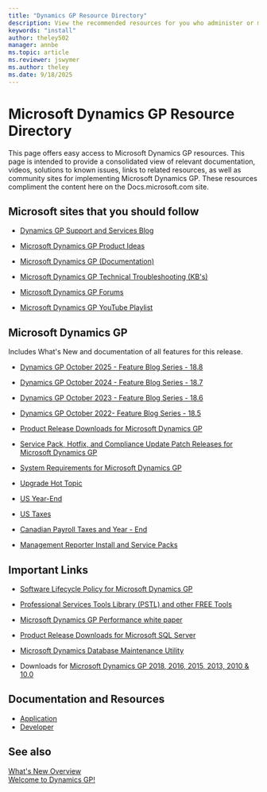 ```yaml
---
title: "Dynamics GP Resource Directory"
description: View the recommended resources for you who administer or manage Dynamics GP.
keywords: "install"
author: theley502
manager: annbe
ms.topic: article
ms.reviewer: jswymer
ms.author: theley
ms.date: 9/18/2025
---
```

# Microsoft Dynamics GP Resource Directory

This page offers easy access to Microsoft Dynamics GP resources. This page is intended to provide a consolidated view of relevant documentation, videos, solutions to known issues, links to related resources, as well as community sites for implementing Microsoft Dynamics GP. These resources compliment the content here on the Docs.microsoft.com site.

## Microsoft sites that you should follow

- [Dynamics GP Support and Services Blog](https://community.dynamics.com/blogs/?blogid=2acf33ca-57f3-4260-80c9-8f12f9f60e65&groupid=0f766bd8-8536-4f68-be4a-0b7feabe2675)

<!-- [Dynamics GP Developer Blog](https://msdn.microsoft.com/library/aa496082.aspx)
- [Dynamics Financial Reporting - Management Reporter](https://blogs.msdn.com/b/dynamics_financial_reporting/)-->

- [Microsoft Dynamics GP Product Ideas](https://experience.dynamics.com/ideas/categories/?forum=771cc5ac-c117-e811-8105-3863bb2e0320&forumName=Dynamics%20GP)

- [Microsoft Dynamics GP (Documentation)](index.md)

- [Microsoft Dynamics GP Technical Troubleshooting (KB's)](/troubleshoot/dynamics/gp/welcome-gp)

- [Microsoft Dynamics GP Forums](https://community.dynamics.com/forums/thread/?&discussionforumid=05222141-4d87-ef11-ac21-7c1e520a09df)

- [Microsoft Dynamics GP YouTube Playlist](https://www.youtube.com/playlist?list=PLFSag4twLTk_9TB90pvujqkFmp7uc1UAt) 

## Microsoft Dynamics GP

  Includes What's New and documentation of all features for this release. 

- [Dynamics GP October 2025 - Feature Blog Series - 18.8](https://community.dynamics.com/blogs/post/?postid=55633d38-a994-f011-b4cc-000d3a1f9859)
  
- [Dynamics GP October 2024 - Feature Blog Series - 18.7](https://community.dynamics.com/blogs/post/?postid=da2b849a-e349-ef11-a317-6045bda6fe6a)

- [Dynamics GP October 2023 - Feature Blog Series - 18.6](https://community.dynamics.com/blogs/post/?postid=50cc4ae5-d25e-ee11-a81c-00224852432e)
  
- [Dynamics GP October 2022- Feature Blog Series - 18.5](https://community.dynamics.com/blogs/post/?postid=8a7160d3-5050-4b3d-9c7c-ed9e1434365b)

 
- [Product Release Downloads for Microsoft Dynamics GP](/dynamics/s-e/gp/MDGP2018_Release_Download_378)

- [Service Pack, Hotfix, and Compliance Update Patch Releases for Microsoft Dynamics GP](/dynamics/s-e/gp/MDGP2018_PatchReleases_377)

- [System Requirements for Microsoft Dynamics GP](/dynamics/s-e/gp/mdgp2018_system_requirements)

- [Upgrade Hot Topic](/dynamics/s-e/gp/hot_topic_mdgpupgrade_415)

- [US Year-End](/dynamics/s-e/gp/usgpye2018_396)

- [US Taxes](/dynamics/s-e/gp/tugp2018_391)

- [Canadian Payroll Taxes and Year - End](/dynamics/s-e/gp/cagptuye2018_285)

- [Management Reporter Install and Service Packs](/dynamics/s-e/mr/mroverview_435)


## Important Links

- [Software Lifecycle Policy for Microsoft Dynamics GP](terms/lifecycle.md)  

- [Professional Services Tools Library (PSTL) and other FREE Tools](/dynamics/s-e/gp/noam_pstl_delta)

- [Microsoft Dynamics GP Performance white paper](/dynamics/s-e/gp/mdgp2010_whitepaper_performance)

- [Product Release Downloads for Microsoft SQL Server](https://businesscenter.mbs.microsoft.com/#contentdetail/SQLdownloadOverview)

- [Microsoft Dynamics Database Maintenance Utility](https://mbs2.microsoft.com/fileexchange/?fileID=cde6687d-abb6-46bf-ae0f-6588838cb174)

- Downloads for [Microsoft Dynamics GP 2018, 2016, 2015, 2013, 2010 & 10.0](https://mbs2.microsoft.com/fileexchange/?fileID=7b89589c-da4b-4efd-bb2f-994605af7d67)

## Documentation and Resources

- [Application](/dynamics-gp/)
- [Developer](/previous-versions/dynamicsgp/developer/bb219081%28v=msdn.10%29)

## See also

[What's New Overview](whats-new/introduction.md)  
[Welcome to Dynamics GP!](index.md)  
